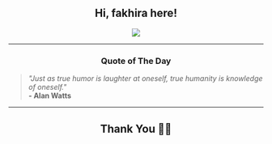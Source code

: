 <h2 align="center"> Hi, fakhira here!</h2>

<p align="center">
<a href="https://github.com/fakhiralkda" alt="github streak"><img src="https://dvst-streak.herokuapp.com/?user=fakhiralkda&theme=tokyonight&fire=DD472C"></a>
</p>

<hr>
<h3 align="center">Quote of The Day</h3>
<p align="center">
<blockquote>
<i>"Just as true humor is laughter at oneself, true humanity is knowledge of oneself."</i>
<br>
<b>- Alan Watts</b>
</blockquote>
</p>


<hr>
<h2 align="center">Thank You 🙏🏼</h2>
